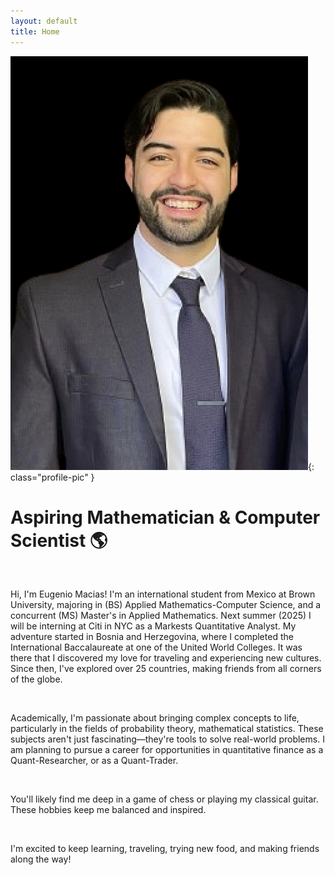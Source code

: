 ```yaml
---
layout: default
title: Home
---
```

![Profile Picture](/assets/images/gportfolio_profile_picture.png){: class="profile-pic" }
<div class="center">
    <h1>Aspiring Mathematician & Computer Scientist 🌎 </h1>
</div>
<br>
<p class="animated-text">Hi, I'm Eugenio Macias! I'm an international student from Mexico at Brown University, majoring in (BS) Applied Mathematics-Computer Science, and a concurrent (MS) Master's in Applied Mathematics. Next summer (2025) I will be interning at Citi in NYC as a Markests Quantitative Analyst.  My adventure started in Bosnia and Herzegovina, where I completed the International Baccalaureate at one of the United World Colleges. It was there that I discovered my love for traveling and experiencing new cultures. Since then, I've explored over 25 countries, making friends from all corners of the globe.</p>
<br>

<p class="animated-text">Academically, I'm passionate about bringing complex concepts to life, particularly in the fields of probability theory, mathematical statistics. These subjects aren't just fascinating—they're tools to solve real-world problems. I am planning to pursue a career for opportunities in quantitative finance as a Quant-Researcher, or as a Quant-Trader.</p>
<br>

<p class="animated-text">You'll likely find me deep in a game of chess or playing my classical guitar. These hobbies keep me balanced and inspired.</p>
<br>

<p class="animated-text">I'm excited to keep learning, traveling, trying new food, and making friends along the way!</p>
<br><br><br><br><br>

